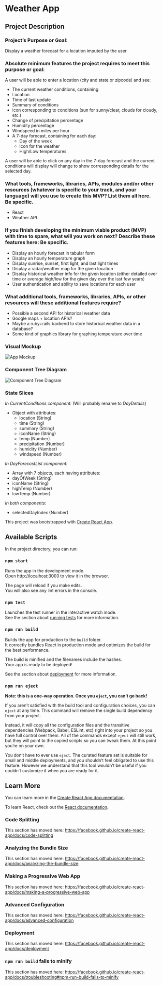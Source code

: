 
# Weather App

## Project Description

### Project’s Purpose or Goal:
Display a weather forecast for a location imputed by the user

### Absolute minimum features the project requires to meet this purpose or goal:

A user will be able to enter a location (city and state or zipcode) and see:
* The current weather conditions, containing:
 * Location
 * Time of last update
 * Summary of conditions
 * Icon corresponding to conditions (sun for sunny/clear, clouds for cloudy, etc.)
 * Change of precipitation percentage
 * Humidity percentage
 * Windspeed in miles per hour
* A 7-day forecast, containing for each day:
  * Day of the week
  * Icon for the weather
  * High/Low temperatures

A user will be able to click on any day in the 7-day forecast and the current conditions will display will change to show corresponding details for the selected day.

### What tools, frameworks, libraries, APIs, modules and/or other resources (whatever is specific to your track, and your language) will you use to create this MVP? List them all here. Be specific.

* React
* Weather API

### If you finish developing the minimum viable product (MVP) with time to spare, what will you work on next? Describe these features here: Be specific.

* Display an hourly forecast in tabular form
* Display an hourly temperature graph
* Display sunrise, sunset, first light, and last light times
* Display a radar/weather map for the given location
* Display historical weather info for the given location (either detailed over time or average high/low for the given day over the last few years)
* User authentication and ability to save locations for each user

### What additional tools, frameworks, libraries, APIs, or other resources will these additional features require?

* Possible a second API for historical weather data
* Google maps + location APIs?
* Maybe a ruby+rails backend to store historical weather data in a database?
* Some kind of graphics library for graphing temperature over time

### Visual Mockup

![App Mockup](Weather_App_Mockup.png)

### Component Tree Diagram

![Component Tree Diagram](Component_Tree_Diagram.png)

### State Slices

_In CurrentConditions component:_ (Will probably rename to _DayDetails_)
* Object with attributes:
  * location (String)
  * time (String)
  * summary (String)
  * iconName (String)
  * temp (Number)
  * precipitation (Number)
  * humidity (Number)
  * windspeed (Number)

_In DayForecastList component:_
* Array with 7 objects, each having attributes:
 * dayOfWeek (String)
 * iconName (String)
 * highTemp (Number)
 * lowTemp (Number)

_In both components:_

* selectedDayIndex (Number)

This project was bootstrapped with [Create React App](https://github.com/facebook/create-react-app).

## Available Scripts

In the project directory, you can run:

### `npm start`

Runs the app in the development mode.<br>
Open [http://localhost:3000](http://localhost:3000) to view it in the browser.

The page will reload if you make edits.<br>
You will also see any lint errors in the console.

### `npm test`

Launches the test runner in the interactive watch mode.<br>
See the section about [running tests](https://facebook.github.io/create-react-app/docs/running-tests) for more information.

### `npm run build`

Builds the app for production to the `build` folder.<br>
It correctly bundles React in production mode and optimizes the build for the best performance.

The build is minified and the filenames include the hashes.<br>
Your app is ready to be deployed!

See the section about [deployment](https://facebook.github.io/create-react-app/docs/deployment) for more information.

### `npm run eject`

**Note: this is a one-way operation. Once you `eject`, you can’t go back!**

If you aren’t satisfied with the build tool and configuration choices, you can `eject` at any time. This command will remove the single build dependency from your project.

Instead, it will copy all the configuration files and the transitive dependencies (Webpack, Babel, ESLint, etc) right into your project so you have full control over them. All of the commands except `eject` will still work, but they will point to the copied scripts so you can tweak them. At this point you’re on your own.

You don’t have to ever use `eject`. The curated feature set is suitable for small and middle deployments, and you shouldn’t feel obligated to use this feature. However we understand that this tool wouldn’t be useful if you couldn’t customize it when you are ready for it.

## Learn More

You can learn more in the [Create React App documentation](https://facebook.github.io/create-react-app/docs/getting-started).

To learn React, check out the [React documentation](https://reactjs.org/).

### Code Splitting

This section has moved here: https://facebook.github.io/create-react-app/docs/code-splitting

### Analyzing the Bundle Size

This section has moved here: https://facebook.github.io/create-react-app/docs/analyzing-the-bundle-size

### Making a Progressive Web App

This section has moved here: https://facebook.github.io/create-react-app/docs/making-a-progressive-web-app

### Advanced Configuration

This section has moved here: https://facebook.github.io/create-react-app/docs/advanced-configuration

### Deployment

This section has moved here: https://facebook.github.io/create-react-app/docs/deployment

### `npm run build` fails to minify

This section has moved here: https://facebook.github.io/create-react-app/docs/troubleshooting#npm-run-build-fails-to-minify
